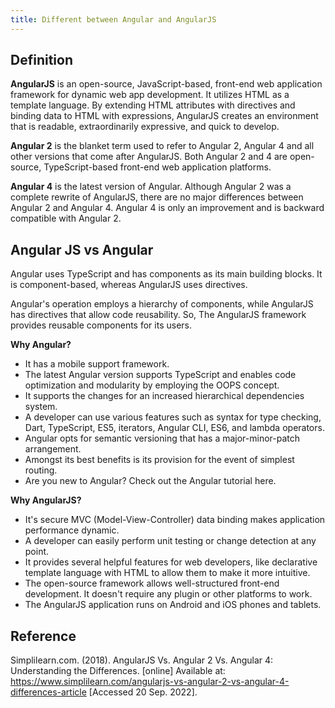 ```yaml
---
title: Different between Angular and AngularJS
---
```


## Definition

**AngularJS** is an open-source, JavaScript-based, front-end web application framework for dynamic
web app development. It utilizes HTML as a template language. By extending HTML attributes with
directives and binding data to HTML with expressions, AngularJS creates an environment that is
readable, extraordinarily expressive, and quick to develop.

**Angular 2** is the blanket term used to refer to Angular 2, Angular 4 and all other versions that
come after AngularJS. Both Angular 2 and 4 are open-source, TypeScript-based front-end web
application platforms.

**Angular 4** is the latest version of Angular. Although Angular 2 was a complete rewrite of
AngularJS, there are no major differences between Angular 2 and Angular 4. Angular 4 is only an
improvement and is backward compatible with Angular 2.

## Angular JS vs Angular

Angular uses TypeScript and has components as its main building blocks. It is component-based,
whereas AngularJS uses directives.

Angular's operation employs a hierarchy of components, while AngularJS has directives that allow
code reusability. So, The AngularJS framework provides reusable components for its users.

**Why Angular?**

- It has a mobile support framework.
- The latest Angular version supports TypeScript and enables code optimization and modularity by
  employing the OOPS concept.
- It supports the changes for an increased hierarchical dependencies system.
- A developer can use various features such as syntax for type checking, Dart, TypeScript, ES5,
  iterators, Angular CLI, ES6, and lambda operators.
- Angular opts for semantic versioning that has a major-minor-patch arrangement.
- Amongst its best benefits is its provision for the event of simplest routing.
- Are you new to Angular? Check out the Angular tutorial here.

**Why AngularJS?**

- It's secure MVC (Model-View-Controller) data binding makes application performance dynamic.
- A developer can easily perform unit testing or change detection at any point.
- It provides several helpful features for web developers, like declarative template language with
  HTML to allow them to make it more intuitive.
- The open-source framework allows well-structured front-end development. It doesn't require any
  plugin or other platforms to work.
- The AngularJS application runs on Android and iOS phones and tablets.

## Reference

Simplilearn.com. (2018). AngularJS Vs. Angular 2 Vs. Angular 4: Understanding the Differences.
[online] Available at:
<https://www.simplilearn.com/angularjs-vs-angular-2-vs-angular-4-differences-article> [Accessed 20
Sep. 2022].
